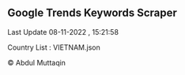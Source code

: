 

## Google Trends Keywords Scraper 
 
Last Update 08-11-2022 , 15:21:58

Country List :
VIETNAM.json



© Abdul Muttaqin 
